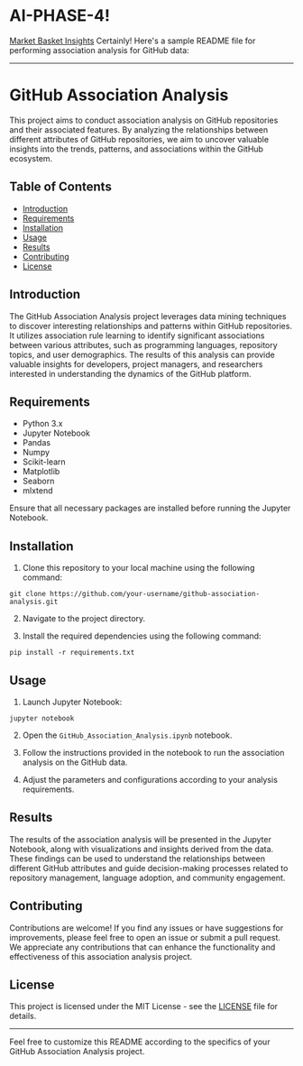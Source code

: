 # AI-PHASE-4!
[Market Basket Insights](https://encrypted-tbn0.gstatic.com/images?q=tbn:ANd9GcSaobV8TkT0e-RDeEBPCblETo1wEtngM4DD6g&usqp=CAU)
Certainly! Here's a sample README file for performing association analysis for GitHub data:

---

# GitHub Association Analysis

This project aims to conduct association analysis on GitHub repositories and their associated features. By analyzing the relationships between different attributes of GitHub repositories, we aim to uncover valuable insights into the trends, patterns, and associations within the GitHub ecosystem.

## Table of Contents

- [Introduction](#introduction)
- [Requirements](#requirements)
- [Installation](#installation)
- [Usage](#usage)
- [Results](#results)
- [Contributing](#contributing)
- [License](#license)

## Introduction

The GitHub Association Analysis project leverages data mining techniques to discover interesting relationships and patterns within GitHub repositories. It utilizes association rule learning to identify significant associations between various attributes, such as programming languages, repository topics, and user demographics. The results of this analysis can provide valuable insights for developers, project managers, and researchers interested in understanding the dynamics of the GitHub platform.

## Requirements

- Python 3.x
- Jupyter Notebook
- Pandas
- Numpy
- Scikit-learn
- Matplotlib
- Seaborn
- mlxtend

Ensure that all necessary packages are installed before running the Jupyter Notebook.

## Installation

1. Clone this repository to your local machine using the following command:

```
git clone https://github.com/your-username/github-association-analysis.git
```

2. Navigate to the project directory.

3. Install the required dependencies using the following command:

```
pip install -r requirements.txt
```

## Usage

1. Launch Jupyter Notebook:

```
jupyter notebook
```

2. Open the `GitHub_Association_Analysis.ipynb` notebook.

3. Follow the instructions provided in the notebook to run the association analysis on the GitHub data.

4. Adjust the parameters and configurations according to your analysis requirements.

## Results

The results of the association analysis will be presented in the Jupyter Notebook, along with visualizations and insights derived from the data. These findings can be used to understand the relationships between different GitHub attributes and guide decision-making processes related to repository management, language adoption, and community engagement.

## Contributing

Contributions are welcome! If you find any issues or have suggestions for improvements, please feel free to open an issue or submit a pull request. We appreciate any contributions that can enhance the functionality and effectiveness of this association analysis project.

## License

This project is licensed under the MIT License - see the [LICENSE](LICENSE) file for details.

---

Feel free to customize this README according to the specifics of your GitHub Association Analysis project.
